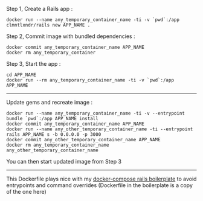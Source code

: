Step 1, Create a Rails app :
```no-highlight
docker run --name any_temporary_container_name -ti -v `pwd`:/app clmntlxndr/rails new APP_NAME .
```

Step 2, Commit image with bundled dependencies :

```no-highlight
docker commit any_temporary_container_name APP_NAME
docker rm any_temporary_container
```

Step 3, Start the app :

```no-highlight
cd APP_NAME
docker run --rm any_temporary_container_name -ti -v `pwd`:/app APP_NAME
```

-------

Update gems and recreate image :

```no-highlight
docker run --name any_temporary_container_name -ti -v --entrypoint bundle `pwd`:/app APP_NAME install
docker commit any_temporary_container_name APP_NAME
docker run --name any_other_temporary_container_name -ti --entrypoint rails APP_NAME s -b 0.0.0.0 -p 3000
docker commit any_other_temporary_container_name APP_NAME
docker rm any_temporary_container_name any_other_temporary_container_name
```

You can then start updated image from Step 3

--------

This Dockerfile plays nice with my [docker-compose rails boilerplate](https://github.com/clm-a/Dockerthings/tree/master/docker-compose-boilerplates/rails) to avoid entrypoints and command overrides
(Dockerfile in the boilerplate is a copy of the one here)
